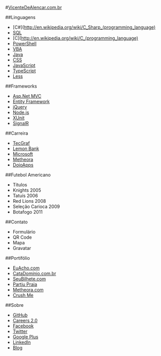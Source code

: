 #[VicenteDeAlencar.com.br](http://vicentedealencar.com.br)

##Linguagens
- [C#](http://en.wikipedia.org/wiki/C_Sharp_(programming_language)
- [SQL](http://en.wikipedia.org/wiki/SQL)
- [C](http://en.wikipedia.org/wiki/C_(programming_language)
- [PowerShell](http://en.wikipedia.org/wiki/Windows_PowerShell)
- [VBA](http://en.wikipedia.org/wiki/Visual_Basic_for_Applications)
- [Java](http://java.com/pt_BR/)
- [CSS](http://en.wikipedia.org/wiki/Cascading_Style_Sheets)
- [JavaScript](http://en.wikipedia.org/wiki/JavaScript)
- [TypeScript](http://www.typescriptlang.org/)
- [Less](http://lesscss.org/)

##Frameworks
- [Asp.Net MVC](http://www.asp.net/mvc)
- [Entity Framework](http://entityframework.codeplex.com/)
- [jQuery](http://JQuery.com)
- [Node.js](http://nodejs.org/)
- [XUnit](http://xunit.codeplex.com/)
- [SignalR](http://signalr.net/)

##Carreira
- [TecGraf](http://www.tecgraf.puc-rio.br/)
- [Lemon Bank](http://www.lemonbank.com.br/)
- [Microsoft](http://microsoft.com)
- [Metheora](http://www.metheora.com)
- [DojoApps](http://dojoapps.com.br)

##Futebol Americano
- Títulos
- Knights 2005
- Tatuís 2006
- Red Lions 2008
- Seleção Carioca 2009
- Botafogo 2011

##Contato
- Formulário
- QR Code
- Mapa
- Gravatar

##Portifólio
- [EuAcho.com](http://www.euacho.com)
- [CataDomínio.com.br](http://catadominio.com.br)
- [SeuBilhete.com](http://www.seubilhete.com)
- [Partiu Praia](https://itunes.apple.com/br/app/partiupraia/id511217370?ls=1&mt=8)
- [Metheora.com](http://www.metheora.com)
- [Crush Me](https://apps.facebook.com/crushmeapp/)

##Sobre
- [GitHub](http://github.com/vicentedealencar)
- [Careers 2.0](http://careers.stackoverflow.com/vicentedealencar)
- [Facebook](http://facebook.com/vicentedealencar)
- [Twitter](http://twitter.com/vicentealencar)
- [Google Plus](https://plus.google.com/113567939482133549016/?rel=me)
- [LinkedIn](http://br.linkedin.com/pub/vicente-de-alencar/24/932/495)
- [Blog](http://vicentedealencar.com.br/blog)